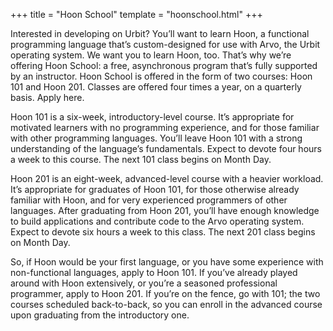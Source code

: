 +++
title = "Hoon School"
template = "hoonschool.html"
+++

Interested in developing on Urbit? You’ll want to learn Hoon, a functional programming language that’s custom-designed for use with Arvo, the Urbit operating system. We want you to learn Hoon, too. That’s why we’re offering Hoon School: a free, asynchronous program that’s fully supported by an instructor. Hoon School is offered in the form of two courses: Hoon 101 and Hoon 201. Classes are offered four times a year, on a quarterly basis. Apply here.

Hoon 101 is a six-week, introductory-level course. It’s appropriate for motivated learners with no programming experience, and for those familiar with other programming languages. You’ll leave Hoon 101 with a strong understanding of the language’s fundamentals. Expect to devote four hours a week to this course. The next 101 class begins on Month Day.

Hoon 201 is an eight-week, advanced-level course with a heavier workload. It’s appropriate for graduates of Hoon 101, for those otherwise already familiar with Hoon, and for very experienced programmers of other languages. After graduating from Hoon 201, you’ll have enough knowledge to build applications and contribute code to the Arvo operating system. Expect to devote six hours a week to this class. The next 201 class begins on Month Day.

So, if Hoon would be your first language, or you have some experience with non-functional languages, apply to Hoon 101. If you’ve already played around with Hoon extensively, or you’re a seasoned professional programmer, apply to Hoon 201. If you’re on the fence, go with 101; the two courses scheduled back-to-back, so you can enroll in the advanced course upon graduating from the introductory one.
